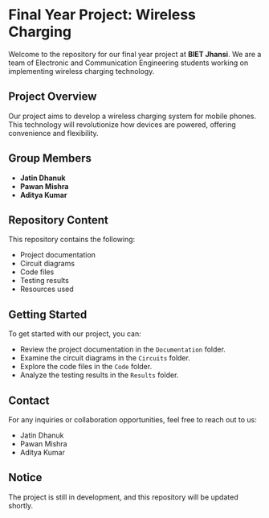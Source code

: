 # Final Year Project: Wireless Charging

Welcome to the repository for our final year project at **BIET Jhansi**. We are a team of Electronic and Communication Engineering students working on implementing wireless charging technology.

## Project Overview

Our project aims to develop a wireless charging system for mobile phones. This technology will revolutionize how devices are powered, offering convenience and flexibility.

## Group Members

- **Jatin Dhanuk**
- **Pawan Mishra**
- **Aditya Kumar**

## Repository Content

This repository contains the following:
- Project documentation
- Circuit diagrams
- Code files
- Testing results
- Resources used

## Getting Started

To get started with our project, you can:
- Review the project documentation in the `Documentation` folder.
- Examine the circuit diagrams in the `Circuits` folder.
- Explore the code files in the `Code` folder.
- Analyze the testing results in the `Results` folder.

## Contact

For any inquiries or collaboration opportunities, feel free to reach out to us:
- Jatin Dhanuk
- Pawan Mishra
- Aditya Kumar 

## Notice

The project is still in development, and this repository will be updated shortly.


